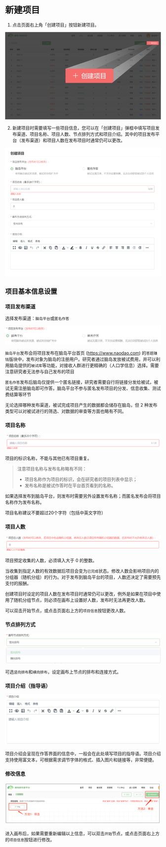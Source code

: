 # 新建项目 <!-- {docsify-ignore-all} -->

1. 点击页面右上角「创建项目」按钮新建项目。

![](imgs/640.png)

2. 新建项目时需要填写一些项目信息，您可以在「创建项目」弹框中填写项目发布渠道、项目名称、项目人数、节点排列方式和项目介绍。其中的项目发布平台（发布渠道）和项目人数在发布项目时通常仍可以更改。

![](imgs/640-1.png)

## 项目基本信息设置

### 项目发布渠道

选择发布渠道：`脑岛平台`或`匿名作答`

![](imgs/640-2.png)

`脑岛平台`发布会将项目发布在脑岛平台首页 (https://www.naodao.com) 的`答题赚钱`版块中，发布对象为脑岛的注册用户。研究者通过脑岛发放被试费用，并可以利用脑岛提供的`被试库`等功能，对接收人群进行更精确的（人口学信息）选择。需要注意研究者无法参与自己发布的项目

`匿名作答`发布后脑岛仅提供一个匿名链接，研究者需要自行将链接分发给被试，被试无需注册脑岛即可作答。脑岛平台不参与匿名发布项目的分发、信息收集、测试费结算等环节

无论选择哪种发布渠道，被试完成项目产生的数据都会储存在脑岛，但 2 种发布类型可以对被试进行的筛选、对数据的审查等方面也略有不同。

### 项目名称

![](imgs/640-3.png)

项目的标识名称，不能与其他已有项目重复。

> 注意项目名称与发布名称略有不同：
>
> - 项目名称作为项目的标识，会在研究者的项目列表中显示；
> - 发布名称是被试作答时在平台首页看到的名称。

如果选择发布到脑岛平台，则发布时需要另外设置发布名称；而匿名发布会将项目名称作为发布名称。

项目名称建议不要超过20个字符（包括中英文字符）

### 项目人数

![](imgs/640-4.png)

项目预定收集的人数，必须填入大于 0 的整数。

当收集到指定人数的有效数据后项目会变为`已完成`状态。修改人数会影响项目内的分组器（随机分组）的行为。对于发布到脑岛平台的项目，人数还决定了需要预先支付的报酬。

创建项目时设定的项目人数在发布项目时通常仍可以更改，例外是如果在项目中使用了随机分组节点，则必须在画布上设置好人数，发布时无法再更改人数。

可以双击开始节点，或点击页面右上方的`项目信息`按钮更改人数。

### 节点排列方式

![](imgs/640-5.png)

可选`竖向排布`和`横向排布`，设定画布上节点的排布和连接方式。

### 项目介绍（指导语）

![](imgs/640-6.png)

项目介绍会呈现在作答界面的信息中，一般会在此处填写项目的指导语。项目介绍支持使用富文本，可根据需求调节字体的格式、插入图片和链接等，非常便捷。

### 修改信息

![](imgs/640-7.png)

进入画布后，如果需要重新编辑以上信息，可以双击`开始`节点，或点击页面右上方的`项目信息`按钮进行修改。